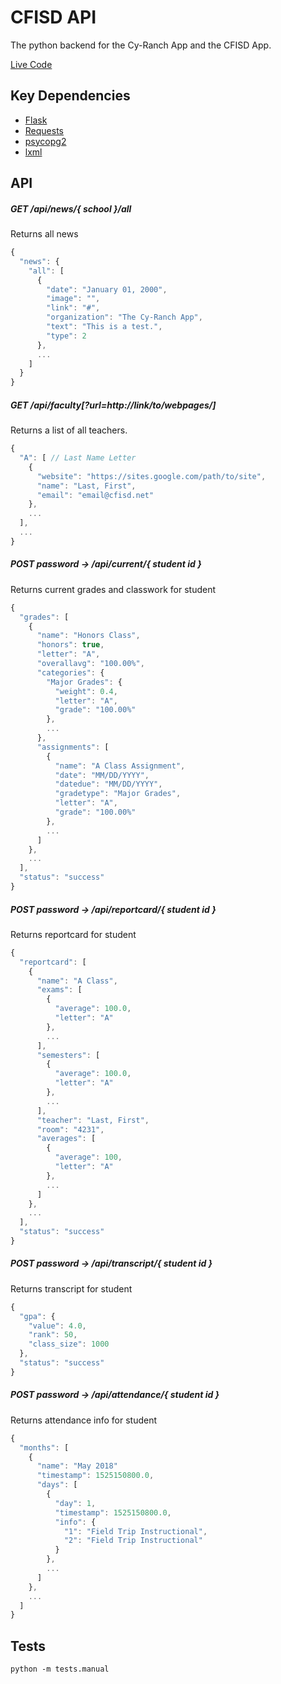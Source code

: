 # CFISD API

The python backend for the Cy-Ranch App and the CFISD App.

[Live Code](https://cfisdapi.herokuapp.com/)

## Key Dependencies

* [Flask](http://flask.pocoo.org/)
* [Requests](http://docs.python-requests.org/en/master/)
* [psycopg2](http://initd.org/psycopg/)
* [lxml](http://lxml.de/)

## API

##### GET /api/news/{ school }/all
Returns all news
```js
{
  "news": {
    "all": [
      {
        "date": "January 01, 2000",
        "image": "",
        "link": "#",
        "organization": "The Cy-Ranch App",
        "text": "This is a test.",
        "type": 2
      },
      ...
    ]
  }
}
```

##### GET /api/faculty[?url=http://link/to/webpages/]
Returns a list of all teachers.
```js
{
  "A": [ // Last Name Letter
    {
      "website": "https://sites.google.com/path/to/site",
      "name": "Last, First",
      "email": "email@cfisd.net"
    },
    ...
  ],
  ...
}
```

##### POST password -> /api/current/{ student id }
Returns current grades and classwork for student
```js
{
  "grades": [
    {
      "name": "Honors Class",
      "honors": true,
      "letter": "A",
      "overallavg": "100.00%",
      "categories": {
        "Major Grades": {
          "weight": 0.4,
          "letter": "A",
          "grade": "100.00%"
        },
        ...
      },
      "assignments": [
        {
          "name": "A Class Assignment",
          "date": "MM/DD/YYYY",
          "datedue": "MM/DD/YYYY",
          "gradetype": "Major Grades",
          "letter": "A",
          "grade": "100.00%"
        },
        ...
      ]
    },
    ...
  ],
  "status": "success"
}
```

##### POST password -> /api/reportcard/{ student id }
Returns reportcard for student
```js
{
  "reportcard": [
    {
      "name": "A Class",
      "exams": [
        {
          "average": 100.0,
          "letter": "A"
        },
        ...
      ],
      "semesters": [
        {
          "average": 100.0,
          "letter": "A"
        },
        ...
      ],
      "teacher": "Last, First",
      "room": "4231",
      "averages": [
        {
          "average": 100,
          "letter": "A"
        },
        ...
      ]
    },
    ...
  ],
  "status": "success"
}
```

##### POST password -> /api/transcript/{ student id }
Returns transcript for student
```js
{
  "gpa": {
    "value": 4.0,
    "rank": 50,
    "class_size": 1000
  },
  "status": "success"
}
```

##### POST password -> /api/attendance/{ student id }
Returns attendance info for student
```js
{
  "months": [
    {
      "name": "May 2018"
      "timestamp": 1525150800.0,
      "days": [
        {
          "day": 1,
          "timestamp": 1525150800.0,
          "info": {
            "1": "Field Trip Instructional",
            "2": "Field Trip Instructional"
          }
        },
        ...
      ]
    },
    ...
  ]
}
```

## Tests

```shell
python -m tests.manual
```
